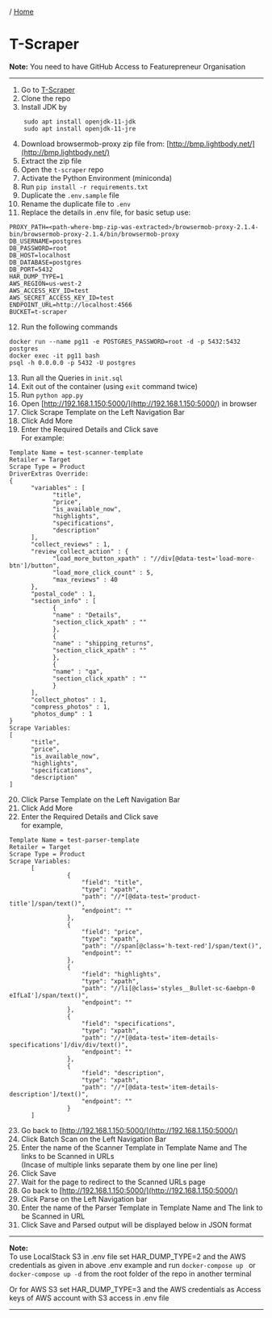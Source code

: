 / [Home](index.md)

# T-Scraper

**Note:** You need to have GitHub Access to Featurepreneur Organisation

 ---

1. Go to [T-Scraper](https://github.com/tactlabs/t-scraper)
2. Clone the repo
3. Install JDK by 
```
    sudo apt install openjdk-11-jdk
    sudo apt install openjdk-11-jre
```
4. Download browsermob-proxy zip file from: [http://bmp.lightbody.net/](http://bmp.lightbody.net/)
5. Extract the zip file
6. Open the `t-scraper` repo
7. Activate the Python Environment (miniconda)
8. Run ```pip install -r requirements.txt```
9. Duplicate the `.env.sample` file
10. Rename the duplicate file to `.env`
11. Replace the details in .env file, for basic setup use:
```
PROXY_PATH=<path-where-bmp-zip-was-extracted>/browsermob-proxy-2.1.4-bin/browsermob-proxy-2.1.4/bin/browsermob-proxy
DB_USERNAME=postgres
DB_PASSWORD=root
DB_HOST=localhost
DB_DATABASE=postgres
DB_PORT=5432
HAR_DUMP_TYPE=1
AWS_REGION=us-west-2
AWS_ACCESS_KEY_ID=test
AWS_SECRET_ACCESS_KEY_ID=test
ENDPOINT_URL=http://localhost:4566
BUCKET=t-scraper
```
12. Run the following commands
```
docker run --name pg11 -e POSTGRES_PASSWORD=root -d -p 5432:5432 postgres
docker exec -it pg11 bash
psql -h 0.0.0.0 -p 5432 -U postgres
```
13. Run all the Queries in `init.sql`
14. Exit out of the container (using ```exit``` command twice)
15. Run ```python app.py```
16. Open [http://192.168.1.150:5000/](http://192.168.1.150:5000/) in browser
17. Click Scrape Template on the Left Navigation Bar
18. Click Add More
19. Enter the Required Details and Click save  
For example:
```
Template Name = test-scanner-template
Retailer = Target
Scrape Type = Product
DriverExtras Override:
{
      "variables" : [
            "title",
            "price",
            "is_available_now",
            "highlights",
            "specifications",
            "description"
      ],
      "collect_reviews" : 1,
      "review_collect_action" : {
            "load_more_button_xpath" : "//div[@data-test='load-more-btn']/button",
            "load_more_click_count" : 5,
            "max_reviews" : 40
      },
      "postal_code" : 1, 
      "section_info" : [
            {
            "name" : "Details",
            "section_click_xpath" : ""
            },
            {
            "name" : "shipping_returns",
            "section_click_xpath" : ""
            },
            {
            "name" : "qa",
            "section_click_xpath" : ""
            }
      ],
      "collect_photos" : 1,
      "compress_photos" : 1,
      "photos_dump" : 1
}
Scrape Variables:
[
      "title",
      "price",
      "is_available_now",
      "highlights",
      "specifications",
      "description"
]
```
20.  Click Parse Template on the Left Navigation Bar
21. Click Add More
22. Enter the Required Details and Click save  
for example,
```
Template Name = test-parser-template
Retailer = Target
Scrape Type = Product
Scrape Variables:
      [
                {
                    "field": "title",
                    "type": "xpath",
                    "path": "//*[@data-test='product-title']/span/text()",
                    "endpoint": ""
                },
                {
                    "field": "price",
                    "type": "xpath",
                    "path": "//span[@class='h-text-red']/span/text()",
                    "endpoint": ""
                },
                {
                    "field": "highlights",
                    "type": "xpath",
                    "path": "//li[@class='styles__Bullet-sc-6aebpn-0 eIfLaI']/span/text()",
                    "endpoint": ""
                },
                {
                    "field": "specifications",
                    "type": "xpath",
                    "path": "//*[@data-test='item-details-specifications']/div/div/text()",
                    "endpoint": ""
                },
                {
                    "field": "description",
                    "type": "xpath",
                    "path": "//*[@data-test='item-details-description']/text()",
                    "endpoint": ""
                }
      ]
```
23. Go back to [http://192.168.1.150:5000/](http://192.168.1.150:5000/)
24. Click Batch Scan  on the Left Navigation Bar
25. Enter the name of the Scanner Template in Template Name and The links to be Scanned in URLs  
      (Incase of multiple links separate them by one line per line)
26. Click Save
27. Wait for the page to redirect to the Scanned URLs page
28.  Go back to [http://192.168.1.150:5000/](http://192.168.1.150:5000/)
29. Click Parse  on the Left Navigation bar
30. Enter the name of the Parser Template in Template Name and The link to be Scanned in URL
31. Click Save and Parsed output will be displayed below in JSON format

---

**Note:**  
To use LocalStack S3 in .env file set HAR_DUMP_TYPE=2 and the AWS credentials as given in above .env example and run ```docker-compose up ``` or ```docker-compose up -d``` from the root folder of the repo in another terminal

Or for AWS S3 set HAR_DUMP_TYPE=3 and the AWS credentials as Access keys of AWS account with S3 access in .env file

---
